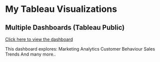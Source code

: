 # My Tableau Visualizations

## Multiple Dashboards (Tableau Public)

[Click here to view the dashboard](https://public.tableau.com/app/profile/sejal.negi/vizzes)

This dashboard explores:
Marketing Analytics
Customer Behaviour
Sales Trends
And many more..


